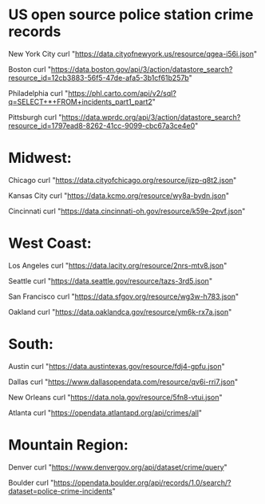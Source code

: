 # US open source police station crime records

 New York City
curl "https://data.cityofnewyork.us/resource/qgea-i56i.json"

 Boston
curl "https://data.boston.gov/api/3/action/datastore_search?resource_id=12cb3883-56f5-47de-afa5-3b1cf61b257b"

 Philadelphia
curl "https://phl.carto.com/api/v2/sql?q=SELECT+*+FROM+incidents_part1_part2"

 Pittsburgh
curl "https://data.wprdc.org/api/3/action/datastore_search?resource_id=1797ead8-8262-41cc-9099-cbc67a3ce4e0"



# Midwest:


 Chicago
curl "https://data.cityofchicago.org/resource/ijzp-q8t2.json"

 Kansas City
curl "https://data.kcmo.org/resource/wy8a-bydn.json"

 Cincinnati
curl "https://data.cincinnati-oh.gov/resource/k59e-2pvf.json"



# West Coast:


 Los Angeles
curl "https://data.lacity.org/resource/2nrs-mtv8.json"

 Seattle
curl "https://data.seattle.gov/resource/tazs-3rd5.json"

 San Francisco
curl "https://data.sfgov.org/resource/wg3w-h783.json"

 Oakland
curl "https://data.oaklandca.gov/resource/ym6k-rx7a.json"



# South:


 Austin
curl "https://data.austintexas.gov/resource/fdj4-gpfu.json"

 Dallas
curl "https://www.dallasopendata.com/resource/qv6i-rri7.json"

 New Orleans
curl "https://data.nola.gov/resource/5fn8-vtui.json"

 Atlanta
curl "https://opendata.atlantapd.org/api/crimes/all"



# Mountain Region:


 Denver
curl "https://www.denvergov.org/api/dataset/crime/query"

 Boulder
curl "https://opendata.boulder.org/api/records/1.0/search/?dataset=police-crime-incidents"
